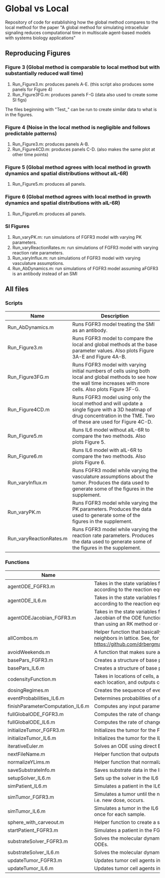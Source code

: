 # Global vs Local
Repository of code for establishing how the global method compares to the local method for the paper "A global method for simulating intracellular signaling reduces computational time in multiscale agent-based models with systems biology applications"

## Reproducing Figures

### Figure 3 (Global method is comparable to local method but with substantially reduced wall time)

1. Run_Figure3.m: produces panels A-E. (this script also produces some panels for Figure 4)
2. Run_Figure3FG.m: produces panels F-G (data also used to create some SI figs)

The files beginning with "Test_" can be run to create similar data to what is in the figures.

### Figure 4 (Noise in the local method is negligible and follows predictable patterns)

1. Run_Figure3.m: produces panels A-B.
2. Run_Figure4CD.m: produces panels C-D. (also makes the same plot at other time points)

### Figure 5 (Global method agrees with local method in growth dynamics and spatial distributions without aIL-6R)

1. Run_Figure5.m: produces all panels.

### Figure 6 (Global method agrees with local method in growth dynamics and spatial distributions with aIL-6R)

1. Run_Figure6.m: produces all panels.

### SI Figures

1. Run_varyPK.m: run simulations of FGFR3 model with varying PK parameters.
2. Run_varyReactionRates.m: run simulations of FGFR3 model with varying reaction rate parameters.
3. Run_varyInflux.m: run simulations of FGFR3 model with varying vasculature assumptions.
4. Run_AbDynamics.m: run simulations of FGFR3 model assuming aFGFR3 is an antibody instead of an SMI

## All files

### Scripts

| Name | Description |
| - | - |
|  Run_AbDynamics.m | Runs FGFR3 model treating the SMI as an antibody. |
| Run_Figure3.m | Runs FGFR3 model to compare the local and global methods at the base parameter values. Also plots Figure 3A-E and Figure 4A-B. |
| Run_Figure3FG.m | Runs FGFR3 model with varying initial numbers of cells using both local and global methods to see how the wall time increases with more cells. Also plots Figure 3F-G. |
| Run_Figure4CD.m | Runs FGFR3 model using only the local method and will update a single figure with a 3D heatmap of drug concentration in the TME. Two of these are used for Figure 4C-D. |
| Run_Figure5.m | Runs IL6 model without aIL-6R to compare the two methods. Also plots Figure 5. |
| Run_Figure6.m | Runs IL6 model with aIL-6R to compare the two methods. Also plots Figure 6. |
| Run_varyInflux.m | Runs FGFR3 model while varying the vasculature assumptions about the tumor. Produces the data used to generate some of the figures in the supplement. |
| Run_varyPK.m | Runs FGFR3 model while varying the PK parameters. Produces the data used to generate some of the figures in the supplement. |
| Run_varyReactionRates.m | Runs FGFR3 model while varying the reaction rate parameters. Produces the data used to generate some of the figures in the supplement. |

### Functions

| Name | Description |
| - | - |
| agentODE_FGFR3.m | Takes in the state variables for an agent (or vector of agents) along with parameter values and outputs the rate of change according to the reaction equations in the FGFR3 model. |
| agentODE_IL6.m | Takes in the state variables for an agent (or vector of agents) along with parameter values and outputs the rate of change according to the reaction equations in the IL6 model. |
| agentODEJacobian_FGFR3.m | Takes in the state variables for an agent (or vector of agents) along with parameter values as well as the constant entries in the Jacobian of the ODE function and outputs the Jacobian. Used in `substrateSolver_FGFR3.m` to update the reaction equations rather than using an RK method or direct Euler. |
| allCombos.m | Helper function that basically takes the _n_ outputs of `ndgrid` and makes each a column of a single array. Used to determine neighbors in lattice. See, for example, https://github.com/drbergman/GlobalVsLocal/blob/29cabc8e270ec16b7d216409e1d5815280a4b49f/basePars_FGFR3.m#L11 |
| avoidWeekends.m | A function that makes sure any dosing events in the FGFR3 model occur on weekdays. |
| basePars_FGFR3.m | Creates a structure of base parameters for the FGFR3 model. |
| basePars_IL6.m | Creates a structure of base parameters for the IL6 model. |
| codensityFunction.m | Takes in locations of cells, a whole number _n_ for the nth nearest neighbors, a vector `types` identifying what type of agent is at each location, and outputs codensity calculations. |
| dosingRegimes.m | Creates the sequence of events for an FGFR3 simulation. Events include new doses of aFGFR3 and censoring. |
| eventProbabilities_IL6.m | Determines probabilities of all events in the next time step. |
| finishParameterComputation_IL6.m | Computes any input parameters that are functions of other parameters in the IL6 model. |
| fullGlobalODE_FGFR3.m | Computes the rate of change for the molecular dynamics in the FGFR3 model using the global method. |
| fullGlobalODE_IL6.m | Computes the rate of change for the molecular dynamics in the IL6 model using the global method. |
| initializeTumor_FGFR3.m | Initializes the tumor for the FGFR3 model. |
| initializeTumor_IL6.m | Initializes the tumor for the IL6 model. |
| iterativeEuler.m | Solves an ODE using direct Euler. If any of the state variables are negative, repeat the calculation with half the time step. |
| nextFileName.m | Helper function that outputs a new filename for saving data. |
| normalizeYLims.m | Helper function that normalizes _y_ limits for all axes in a figure. |
| saveSubstrateInfo.m | Saves substrate data in the IL6 model. |
| setupSolver_IL6.m | Sets up the solver in the IL6 model depending on the desired method. |
| simPatient_IL6.m | Simulates a patient in the IL6 model. |
| simTumor_FGFR3.m | Simulates a tumor until the next event in the FGFR3 model. Note: this gets called by startPatient_FGFR3.m each time a new event, i.e. new dose, occurs. |
| simTumor_IL6.m | Simulates a tumor in the IL6 model until the next event. Note: the only event in the IL6 model is censoring, so this always called once for each sample. |
| sphere_with_carveout.m | Helper function to create a sphere with the first octant carved out and color it with a heatmap. Used to create Figure 4CD. |
| startPatient_FGFR3.m | Simulates a patient in the FGFR3 model, calling simTumor_FGFR3.m between events. |
| substrateSolver_FGFR3.m | Solves the molecular dynamics in the FGFR3 model when using the local method. This includes both the PDE and the reaction ODEs. |
| substrateSolver_IL6.m | Solves the molecular dynamics in the IL6 model using either method. |
| updateTumor_FGFR3.m | Updates tumor cell agents in the FGFR3 model based on the events randomly chosen for them in the current update step. |
| updateTumor_IL6.m | Updates tumor cell agents in the IL6 model based on the events randomly chosen for them in the current update step. |

